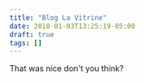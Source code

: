 ```yaml
---
title: "Blog La Vitrine"
date: 2018-01-03T13:25:19-05:00
draft: true
tags: []
---
```


That was nice don't you think?